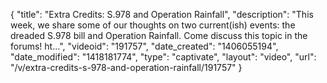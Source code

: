 {
    "title": "Extra Credits: S.978 and Operation Rainfall",
    "description": "This week, we share some of our thoughts on two current(ish) events: the dreaded S.978 bill and Operation Rainfall. Come discuss this topic in the forums! ht...",
    "videoid": "191757",
    "date_created": "1406055194",
    "date_modified": "1418181774",
    "type": "captivate",
    "layout": "video",
    "url": "\/v\/extra-credits-s-978-and-operation-rainfall\/191757"
}